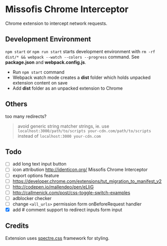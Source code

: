 # Missofis Chrome Interceptor

Chrome extension to intercept network requests.

## Development Environment

`npm start` or `npm run start` starts development environment with `rm -rf dist/* && webpack --watch --colors --progress` command. See **package.json** and **webpack.config.js**.

- Run `npm start` command
- Webpack watch mode creates a **dist** folder which holds unpacked extension content on save
- Add **dist** folder as an unpacked extension to Chrome  

## Others

too many redirects?

> avoid generic string matcher strings, ie. use `localhost:3000/path/to/scripts your-cdn.com/path/to/scripts` instead of `localhost:3000 your-cdn.com`  

## Todo

- [ ] add long text input button
- [ ] icon attribution http://identicon.org/ Missofis Chrome Interceptor
- [ ] export options feature
- [ ] https://developer.chrome.com/extensions/tut_migration_to_manifest_v2
- [ ] http://codepen.io/mallendeo/pen/eLIiG
- [ ] http://callmenick.com/post/css-toggle-switch-examples
- [ ] adblocker checker
- [ ] change `<all_urls>` permission form onBeforeRequest handler
- [x] add # comment support to redirect inputs form input

## Credits

Extension uses [spectre.css](https://picturepan2.github.io/spectre/) framework for styling.